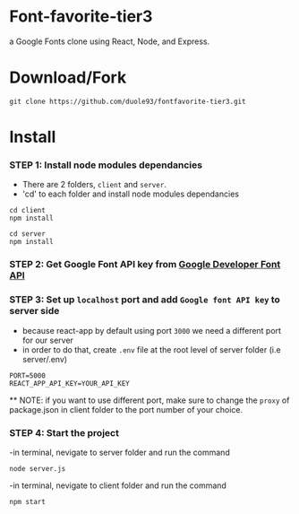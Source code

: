 # Font-favorite-tier3

a Google Fonts clone using React, Node, and Express.


# Download/Fork 

`git clone https://github.com/duole93/fontfavorite-tier3.git`

# Install

### STEP 1: Install node modules dependancies

- There are 2 folders, `client` and `server`.
- 'cd' to each folder and install node modules dependancies

```
cd client
npm install
```
```
cd server
npm install
``` 

### STEP 2: Get Google Font API key from [Google Developer Font API](https://developers.google.com/fonts/docs/developer_api)

### STEP 3: Set up `localhost` port and add `Google font API key` to server side

- because react-app by default using port `3000` we need a different port for our server
- in order to do that, create `.env` file at the root level of server folder (i.e server/.env)

```
PORT=5000
REACT_APP_API_KEY=YOUR_API_KEY
```
** NOTE: if you want to use different port, make sure to change the `proxy` of package.json in client folder to the port number of your choice. 


### STEP 4: Start the project

-in terminal, nevigate to server folder and run the command

`node server.js`

-in terminal, nevigate to client folder and run the command

`npm start`


